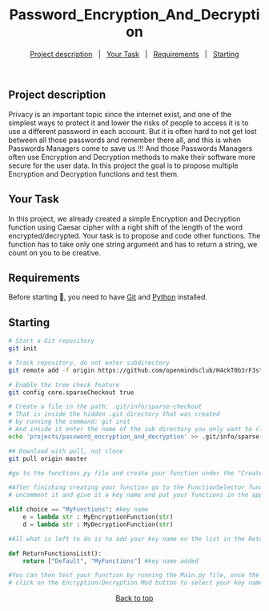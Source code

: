 <h1 align="center">Password_Encryption_And_Decryption</h1>

<p align="center">
  <a href="#project-description">Project description</a>   |   
  <a href="#your-task">Your Task</a>   |  
  <a href="#requirements">Requirements</a>   |  
  <a href="#checkered_flag-starting">Starting</a>
</p>

<br>

## Project description

Privacy is an important topic since the internet exist, and one of the simplest ways to protect it and lower the risks of people to access it is to use a different password in each account. But it is often hard to not get lost between all those passwords and remember there all, and this is when Passwords Managers come to save us !!! And those Passwords Managers often use Encryption and Decryption methods to make their software more secure for the user data. In this project the goal is to propose multiple Encryption and Decryption functions and test them.

## Your Task

In this project, we already created a simple Encryption and Decryption function using Caesar cipher with a right shift of the length of the word encrypted/decrypted. Your task is to propose and code other functions. The function has to take only one string argument and has to return a string, we count on you to be creative.

## Requirements

Before starting 🏁, you need to have [Git](https://git-scm.com) and [Python](https://www.python.org/downloads/) installed.

## Starting

```bash
# Start a Git repository
git init

# Track repository, do not enter subdirectory
git remote add -f origin https://github.com/openmindsclub/H4ckT0b3rF3st-2k21/

# Enable the tree check feature
git config core.sparseCheckout true

# Create a file in the path: .git/info/sparse-checkout
# That is inside the hidden .git directory that was created
# by running the command: git init
# And inside it enter the name of the sub directory you only want to clone
echo 'projects/password_encryption_and_decryption' >> .git/info/sparse-checkout

## Download with pull, not clone
git pull origin master

#go to the functions.py file and create your function under the "Create your function here" comment

```

```Python
#After finishing creating your function go to the FunctionSelector function and copy paste the elif comment
# uncomment it and give it a key name and put your functions in the appropriate variables for exemple :

elif choice == "MyFunctions": #key name
    e = lambda str : MyEncryptionFunction(str)
    d = lambda str : MyDecryptionFunction(str)

#All what is left to do is to add your key name on the list in the ReturnFunctionsList function like this

def ReturnFunctionsList():
    return ["Default", "MyFunctions"] #key name added

#You can then test your function by running the Main.py file, once the UI shows up
# click on the Encryption/Decryption Mod button to select your key name so he program will use your function

```

<p align="center">
<a href="#top">Back to top</a>
</p>
